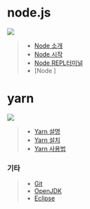 # node.js
<img src="https://velopert.com/wp-content/uploads/2016/02/nodejs-2560x1440-1024x576.png"></img>
> * [Node 소개](https://github.com/jongchan1514/Study/blob/master/node/Node%EC%86%8C%EA%B0%9C.md)
> * [Node 시작]()
> * [Node REPL터미널]()
> * [Node ]
# yarn
<img src="https://dpo58vnxvi356.cloudfront.net/simsim0709-gmail-com/image/46d429b8-2896-4a92-8f9d-44cbd5b2568a.jpeg"></img>
> * [Yarn 설명](https://github.com/jongchan1514/Study/blob/master/yarn/yarn%EC%84%A4%EB%AA%85.md)
> * [Yarn 설치](https://github.com/jongchan1514/Study/blob/master/yarn/yarn%EC%84%A4%EC%B9%98.md)
> * [Yarn 사용법](https://github.com/jongchan1514/Study/blob/master/yarn/yarn%EB%AA%85%EB%A0%B9%EC%96%B4.md)





### 기타
> * [Git](https://git-scm.com/book/ko/v2)
> * [OpenJDK](https://jdk.java.net/archive/)
> * [Eclipse](https://www.eclipse.org/)
